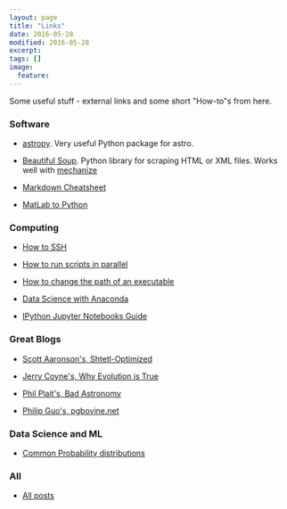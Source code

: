 ```yaml
---
layout: page
title: "Links"
date: 2016-05-28
modified: 2016-05-28
excerpt:
tags: []
image:
  feature:
---
```


Some useful stuff - external links and some short "How-to"s from here.  

### Software

* [astropy](http://www.astropy.org). Very useful Python package for astro.

* [Beautiful Soup](https://www.crummy.com/software/BeautifulSoup/). Python library for scraping HTML or XML files. Works well with [mechanize](http://wwwsearch.sourceforge.net/mechanize/)

* [Markdown Cheatsheet](https://github.com/adam-p/markdown-here/wiki/Markdown-Cheatsheet)

* [MatLab to Python](http://mathesaurus.sourceforge.net/matlab-python-xref.pdf)

### Computing

* [How to SSH](http://tomkimpson.com/ssh_howto/)

* [How to run scripts in parallel](http://tomkimpson.com/gnuparallel/)

* [How to change the path of an executable](http://tomkimpson.com/otool/)

* [Data Science with Anaconda](http://tomkimpson.com/anaconda/)

* [IPython Jupyter Notebooks Guide](http://quant-econ.net/py/getting_started.html)


### Great Blogs

* [Scott Aaronson's, Shtetl-Optimized](http://www.scottaaronson.com/blog/?m=201606)

* [Jerry Coyne's, Why Evolution is True](https://whyevolutionistrue.wordpress.com)

* [Phil Plait's, Bad Astronomy](http://www.slate.com/authors.phil_plait.html)

* [Philip Guo's, pgbovine.net](http://www.pgbovine.net/index.html)


### Data Science and ML 

* [Common Probability distributions](http://blog.cloudera.com/blog/2015/12/common-probability-distributions-the-data-scientists-crib-sheet/)


### All
* [All posts](http://tomkimpson.com/posts/)
